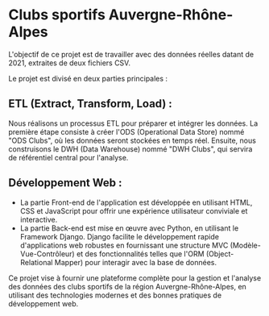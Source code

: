 # Clubs sportifs Auvergne-Rhône-Alpes

L'objectif de ce projet est de travailler avec des données réelles datant de 2021, extraites de deux fichiers CSV.

Le projet est divisé en deux parties principales :

## ETL (Extract, Transform, Load) :

Nous réalisons un processus ETL pour préparer et intégrer les données. La première étape consiste à créer l'ODS (Operational Data Store) nommé "ODS Clubs", où les données seront stockées en temps réel. Ensuite, nous construisons le DWH (Data Warehouse) nommé "DWH Clubs", qui servira de référentiel central pour l'analyse.

## Développement Web :

- La partie Front-end de l'application est développée en utilisant HTML, CSS et JavaScript pour offrir une expérience utilisateur conviviale et interactive.
- La partie Back-end est mise en œuvre avec Python, en utilisant le Framework Django. Django facilite le développement rapide d'applications web robustes en fournissant une structure MVC (Modèle-Vue-Contrôleur) et des fonctionnalités telles que l'ORM (Object-Relational Mapper) pour interagir avec la base de données.

Ce projet vise à fournir une plateforme complète pour la gestion et l'analyse des données des clubs sportifs de la région Auvergne-Rhône-Alpes, en utilisant des technologies modernes et des bonnes pratiques de développement web.
